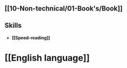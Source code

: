 ## [[10-Non-technical/01-Book's/Book]]
## Skills
 - #### [[Speed-​​reading]]

# [[English language]]
